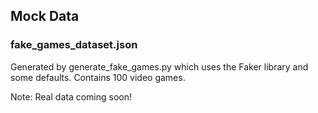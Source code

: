 ## Mock Data
### fake_games_dataset.json
Generated by generate_fake_games.py which uses the Faker library and some defaults. Contains 100 video games.

Note: Real data coming soon!